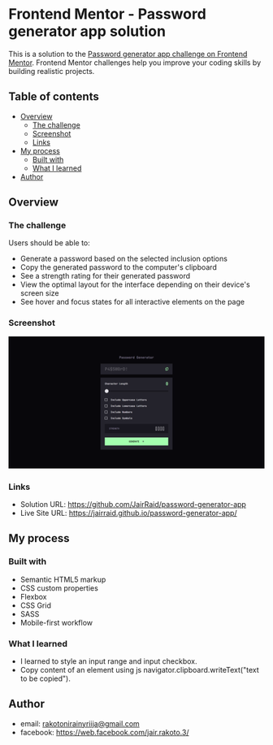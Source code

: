 # Frontend Mentor - Password generator app solution

This is a solution to the [Password generator app challenge on Frontend Mentor](https://www.frontendmentor.io/challenges/password-generator-app-Mr8CLycqjh). Frontend Mentor challenges help you improve your coding skills by building realistic projects. 

## Table of contents

- [Overview](#overview)
  - [The challenge](#the-challenge)
  - [Screenshot](#screenshot)
  - [Links](#links)
- [My process](#my-process)
  - [Built with](#built-with)
  - [What I learned](#what-i-learned)
- [Author](#author)

## Overview

### The challenge

Users should be able to:

- Generate a password based on the selected inclusion options
- Copy the generated password to the computer's clipboard
- See a strength rating for their generated password
- View the optimal layout for the interface depending on their device's screen size
- See hover and focus states for all interactive elements on the page

### Screenshot

![](./screenshot.png)

### Links

- Solution URL: https://github.com/JairRaid/password-generator-app
- Live Site URL: https://jairraid.github.io/password-generator-app/

## My process

### Built with

- Semantic HTML5 markup
- CSS custom properties
- Flexbox
- CSS Grid
- SASS
- Mobile-first workflow

### What I learned

- I learned to style an input range and input checkbox.
- Copy content of an element using js  navigator.clipboard.writeText("text to be copied"). 

## Author

- email: rakotonirainyriija@gmail.com
- facebook: https://web.facebook.com/jair.rakoto.3/
